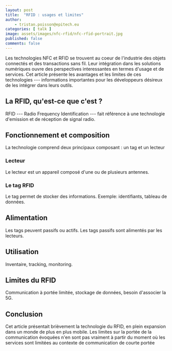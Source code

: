 ```yaml
---
layout: post
title:  "RFID : usages et limites"
author:
    - tristan.poisson@epitech.eu
categories: [ talk ]
image: assets/images/nfc-rfid/nfc-rfid-portrait.jpg
published: false
comments: false
---
```


Les technologies NFC et RFID se trouvent au coeur de l'industrie des objets connectés et des transactions sans fil. Leur intégration dans les solutions numériques ouvre des perspectives interessantes en termes d'usage et de services. Cet article présente les avantages et les limites de ces technologies --- informations importantes pour les développeurs désireux de les intégrer dans leurs outils.

## La RFID, qu'est-ce que c'est ?

RFID --- Radio Frequency Identification --- fait référence à une technologie d'emission et de réception de signal radio.

## Fonctionnement et composition

La technologie comprend deux principaux composant : un tag et un lecteur

### Lecteur

Le lecteur est un appareil composé d'une ou de plusieurs antennes.

### Le tag RFID

Le tag permet de stocker des informations. Exemple: identifiants, tableau de données.

## Alimentation

Les tags peuvent passifs ou actifs. Les tags passifs sont alimentés par les lecteurs.

## Utilisation

Inventaire, tracking, monitoring.

## Limites du RFID

Communication à portée limitée, stockage de données, besoin d'associer la 5G.

## Conclusion

Cet article présentait brièvement la technologie du RFID, en plein expansion dans un monde de plus en plus mobile. Les limites sur la portée de la communication évoquées n'en sont pas vraiment à partir du moment où les services sont limitées au contexte de communication de courte portée



